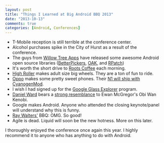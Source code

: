 ```yaml
---
layout: post
title: "Things I Learned at Big Android BBQ 2013"
date: "2013-10-13"
comments: true
categories: [Android, Conferences]
---
```


- T-Mobile reception is still terrible at the conference center.
- Alcohol purchases spike in the City of Hurst as a result of the conference.
- The guys from [Willow Tree Apps](http://www.willowtreeapps.com/) have released some awesome Android open source libraries ([BetterPickers](https://github.com/derekbrameyer/android-betterpickers), [OAK](https://github.com/willowtreeapps/OAK), and [RPatch](https://github.com/JonathanNye/rpatch))
- It's worth the short drive to [Roots Coffee](http://rootscoffeehouse.com/north-richland-hills/) each morning.
- [High Roller](http://www.highrollerusa.com/shop/) makes adult size big wheels. They are a ton of fun to ride.
- [Oppo](http://en.oppo.com/) makes some pretty sweet phones. Their [N1 will ship with](http://www.theverge.com/2013/9/23/4762618/oppo-n1-announced-cyanogenmod-android-rotating-camera) [CyanogenMod](http://www.cyanogenmod.org/).
- I wish I had signed up for the [Google Glass Explorer](http://www.google.com/glass/start/how-to-get-one/) program.
- [Daniel Ward](https://plus.google.com/112937922652870132700) bears a [strong resemblance](https://lh3.googleusercontent.com/-y68HoUyN5-Y/Uln1HvB7fRI/AAAAAAAARcw/D--lqBnDrJg/w852-h474/daniel-obiwan.jpg) to Ewan McGregor's Obi Wan Kenobi.
- Google makes Android. Anyone who attended the closing keynote/panel will understand why this is funny.
- [Ray Walters'](https://plus.google.com/111558319297322546031) BBQ: OMG. So good!
- Agile is dead. Liquid will soon be the new hotness. More on this later.

I thoroughly enjoyed the conference once again this year. I highly recommend it to anyone who has anything to do with Android.